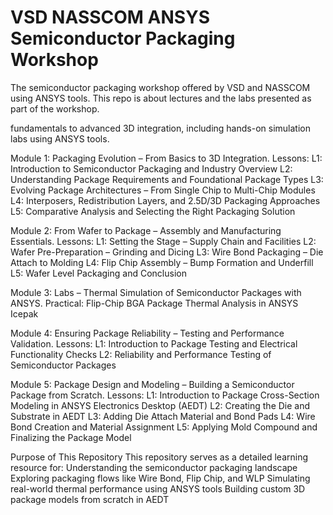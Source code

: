 # VSD NASSCOM ANSYS Semiconductor Packaging Workshop

The semiconductor packaging workshop offered by VSD and NASSCOM using ANSYS tools. This repo is about lectures and the labs presented as part of the workshop.

fundamentals to advanced 3D integration, including hands-on simulation labs using ANSYS tools.

Module 1: Packaging Evolution – From Basics to 3D Integration.
Lessons:
L1: Introduction to Semiconductor Packaging and Industry Overview
L2: Understanding Package Requirements and Foundational Package Types
L3: Evolving Package Architectures – From Single Chip to Multi-Chip Modules
L4: Interposers, Redistribution Layers, and 2.5D/3D Packaging Approaches
L5: Comparative Analysis and Selecting the Right Packaging Solution


Module 2: From Wafer to Package – Assembly and Manufacturing Essentials.
Lessons:
L1: Setting the Stage – Supply Chain and Facilities
L2: Wafer Pre-Preparation – Grinding and Dicing
L3: Wire Bond Packaging – Die Attach to Molding
L4: Flip Chip Assembly – Bump Formation and Underfill
L5: Wafer Level Packaging and Conclusion

Module 3: Labs – Thermal Simulation of Semiconductor Packages with ANSYS.
Practical:
Flip-Chip BGA Package Thermal Analysis in ANSYS Icepak

Module 4: Ensuring Package Reliability – Testing and Performance Validation.
Lessons:
L1: Introduction to Package Testing and Electrical Functionality Checks
L2: Reliability and Performance Testing of Semiconductor Packages

Module 5: Package Design and Modeling – Building a Semiconductor Package from Scratch.
Lessons:
L1: Introduction to Package Cross-Section Modeling in ANSYS Electronics Desktop (AEDT)
L2: Creating the Die and Substrate in AEDT
L3: Adding Die Attach Material and Bond Pads
L4: Wire Bond Creation and Material Assignment
L5: Applying Mold Compound and Finalizing the Package Model

Purpose of This Repository
This repository serves as a detailed learning resource for:
Understanding the semiconductor packaging landscape
Exploring packaging flows like Wire Bond, Flip Chip, and WLP
Simulating real-world thermal performance using ANSYS tools
Building custom 3D package models from scratch in AEDT
